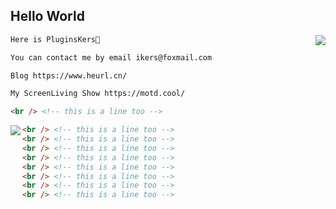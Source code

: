 ## Hello World ##

<a href="https://github.com/PluginsKers"><img align="right" src="https://github-readme-stats.vercel.app/api?username=PluginsKers&hide_title=true&theme=gruvbox" /></a>

```html
Here is PluginsKers👋

You can contact me by email ikers@foxmail.com

Blog https://www.heurl.cn/

My ScreenLiving Show https://motd.cool/

<br /> <!-- this is a line too -->
```

<a href="https://github.com/PluginsKers?tab=repositories"><img align="left" src="https://github-readme-stats.vercel.app/api/top-langs/?username=PluginsKers&layout=compact&theme=gruvbox" /></a>



```html
<br /> <!-- this is a line too -->
<br /> <!-- this is a line too -->
<br /> <!-- this is a line too -->
<br /> <!-- this is a line too -->
<br /> <!-- this is a line too -->
<br /> <!-- this is a line too -->
<br /> <!-- this is a line too -->
<br /> <!-- this is a line too -->
```
